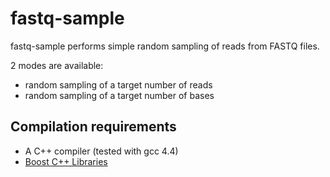 fastq-sample
===========
fastq-sample performs simple random sampling of reads from FASTQ files.

2 modes are available:
*  random sampling of a target number of reads
*  random sampling of a target number of bases

Compilation requirements
-------------
- A C++ compiler (tested with gcc 4.4)
- [Boost C++ Libraries](http://www.boost.org)

